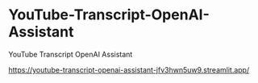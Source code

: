 # YouTube-Transcript-OpenAI-Assistant
YouTube Transcript OpenAI Assistant

https://youtube-transcript-openai-assistant-jfv3hwn5uw9.streamlit.app/
